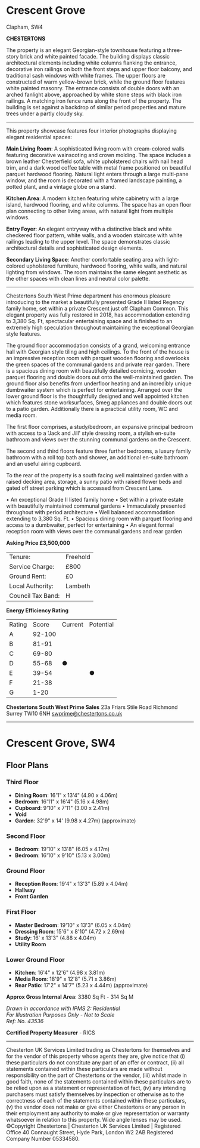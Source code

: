 
# Crescent Grove

Clapham, SW4

**CHESTERTONS**

The property is an elegant Georgian-style townhouse featuring a three-story brick and white painted facade. The building displays classic architectural elements including white columns flanking the entrance, decorative iron railings on both the front steps and upper floor balcony, and traditional sash windows with white frames. The upper floors are constructed of warm yellow-brown brick, while the ground floor features white painted masonry. The entrance consists of double doors with an arched fanlight above, approached by white stone steps with black iron railings. A matching iron fence runs along the front of the property. The building is set against a backdrop of similar period properties and mature trees under a partly cloudy sky.

---


This property showcase features four interior photographs displaying elegant residential spaces:

**Main Living Room**: A sophisticated living room with cream-colored walls featuring decorative wainscoting and crown molding. The space includes a brown leather Chesterfield sofa, white upholstered chairs with nail head trim, and a dark wood coffee table with metal frame positioned on beautiful parquet hardwood flooring. Natural light enters through a large multi-pane window, and the room is decorated with a framed landscape painting, a potted plant, and a vintage globe on a stand.

**Kitchen Area**: A modern kitchen featuring white cabinetry with a large island, hardwood flooring, and white columns. The space has an open floor plan connecting to other living areas, with natural light from multiple windows.

**Entry Foyer**: An elegant entryway with a distinctive black and white checkered floor pattern, white walls, and a wooden staircase with white railings leading to the upper level. The space demonstrates classic architectural details and sophisticated design elements.

**Secondary Living Space**: Another comfortable seating area with light-colored upholstered furniture, hardwood flooring, white walls, and natural lighting from windows. The room maintains the same elegant aesthetic as the other spaces with clean lines and neutral color palette.

---


Chestertons South West Prime department has enormous pleasure introducing to the market a beautifully presented Grade II listed Regency family home, set within a private Crescent just off Clapham Common. This elegant property was fully restored in 2018, has accommodation extending to 3,380 Sq. Ft, spectacular entertaining space and is finished to an extremely high speculation throughout maintaining the exceptional Georgian style features.

The ground floor accommodation consists of a grand, welcoming entrance hall with Georgian style tiling and high ceilings. To the front of the house is an impressive reception room with parquet wooden flooring and overlooks the green spaces of the communal gardens and private rear garden. There is a spacious dining room with beautifully detailed cornicing, wooden parquet flooring and double doors out onto the well-maintained garden. The ground floor also benefits from underfloor heating and an incredibly unique dumbwaiter system which is perfect for entertaining. Arranged over the lower ground floor is the thoughtfully designed and well appointed kitchen which features stone worksurfaces, Smeg appliances and double doors out to a patio garden. Additionally there is a practical utility room, WC and media room.

The first floor comprises, a study/bedroom, an expansive principal bedroom with access to a 'Jack and Jill' style dressing room, a stylish en-suite bathroom and views over the stunning communal gardens on the Crescent.

The second and third floors feature three further bedrooms, a luxury family bathroom with a roll top bath and shower, an additional en-suite bathroom and an useful airing cupboard.

To the rear of the property is a south facing well maintained garden with a raised decking area, storage, a sunny patio with raised flower beds and gated off street parking which is accessed from Crescent Lane.

• An exceptional Grade II listed family home
• Set within a private estate with beautifully maintained communal gardens
• Immaculately presented throughout with period architecture
• Well balanced accommodation extending to 3,380 Sq. Ft.
• Spacious dining room with parquet flooring and access to a dumbwaiter, perfect for entertaining
• An elegant formal reception room with views over the communal gardens and rear garden

**Asking Price £3,500,000**

<table>
<tr><td>Tenure:</td><td>Freehold</td></tr>
<tr><td>Service Charge:</td><td>£800</td></tr>
<tr><td>Ground Rent:</td><td>£0</td></tr>
<tr><td>Local Authority:</td><td>Lambeth</td></tr>
<tr><td>Council Tax Band:</td><td>H</td></tr>
</table>

**Energy Efficiency Rating**

<table>
<tr><td>Rating</td><td>Score</td><td>Current</td><td>Potential</td></tr>
<tr><td>A</td><td>92-100</td><td></td><td></td></tr>
<tr><td>B</td><td>81-91</td><td></td><td></td></tr>
<tr><td>C</td><td>69-80</td><td></td><td></td></tr>
<tr><td>D</td><td>55-68</td><td>●</td><td></td></tr>
<tr><td>E</td><td>39-54</td><td></td><td>●</td></tr>
<tr><td>F</td><td>21-38</td><td></td><td></td></tr>
<tr><td>G</td><td>1-20</td><td></td><td></td></tr>
</table>

**Chestertons South West Prime Sales**
23a Friars Stile Road
Richmond
Surrey
TW10 6NH
swprime@chestertons.co.uk

---


# Crescent Grove, SW4

## Floor Plans

### Third Floor
- **Dining Room**: 16'1" x 13'4" (4.90 x 4.06m)
- **Bedroom**: 16'11" x 16'4" (5.16 x 4.98m)
- **Cupboard**: 9'10" x 7'11" (3.00 x 2.41m)
- **Void**
- **Garden**: 32'9" x 14' (9.98 x 4.27m) (approximate)

### Second Floor
- **Bedroom**: 19'10" x 13'8" (6.05 x 4.17m)
- **Bedroom**: 16'10" x 9'10" (5.13 x 3.00m)

### Ground Floor
- **Reception Room**: 19'4" x 13'3" (5.89 x 4.04m)
- **Hallway**
- **Front Garden**

### First Floor
- **Master Bedroom**: 19'10" x 13'3" (6.05 x 4.04m)
- **Dressing Room**: 15'6" x 8'10" (4.72 x 2.69m)
- **Study**: 16' x 13'3" (4.88 x 4.04m)
- **Utility Room**

### Lower Ground Floor
- **Kitchen**: 16'4" x 12'6" (4.98 x 3.81m)
- **Media Room**: 18'9" x 12'8" (5.71 x 3.86m)
- **Rear Patio**: 17'2" x 14'7" (5.23 x 4.44m) (approximate)

**Approx Gross Internal Area**: 3380 Sq Ft - 314 Sq M

*Drawn in accordance with IPMS 2: Residential*  
*For Illustration Purposes Only - Not to Scale*  
*Ref: No. 43536*

**Certified Property Measurer** - RICS

----

Chesterton UK Services Limited trading as Chestertons for themselves and for the vendor of this property whose agents they are, give notice that (i) these particulars do not constitute any part of an offer or contract, (ii) all statements contained within these particulars are made without responsibility on the part of Chestertons or the vendor, (iii) whilst made in good faith, none of the statements contained within these particulars are to be relied upon as a statement or representation of fact, (iv) any intending purchasers must satisfy themselves by inspection or otherwise as to the correctness of each of the statements contained within these particulars, (v) the vendor does not make or give either Chestertons or any person in their employment any authority to make or give representation or warranty whatsoever in relation to this property. Wide angle lenses may be used. ©Copyright Chestertons | Chesterton UK Services Limited | Registered Office 40 Connaught Street, Hyde Park, London W2 2AB Registered Company Number 05334580.